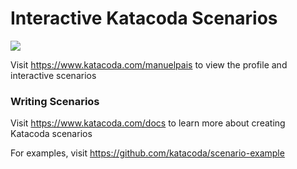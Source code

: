 # Interactive Katacoda Scenarios

[![](http://shields.katacoda.com/katacoda/manuelpais/count.svg)](https://www.katacoda.com/manuelpais "Get your profile on Katacoda.com")

Visit https://www.katacoda.com/manuelpais to view the profile and interactive scenarios

### Writing Scenarios
Visit https://www.katacoda.com/docs to learn more about creating Katacoda scenarios

For examples, visit https://github.com/katacoda/scenario-example
